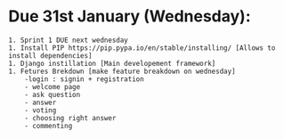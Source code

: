 # Due 31st January (Wednesday):

    1. Sprint 1 DUE next wednesday 
    1. Install PIP https://pip.pypa.io/en/stable/installing/ [Allows to install dependencies]
    1. Django instillation [Main developement framework]
    1. Fetures Brekdown [make feature breakdown on wednesday]
        -login : signin + registration
        - welcome page
        - ask question
        - answer
        - voting
        - choosing right answer
        - commenting
